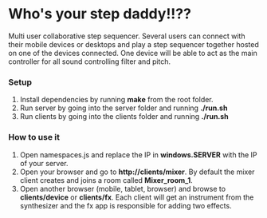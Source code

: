 Who's your step daddy!!??
=====

Multi user collaborative step sequencer. Several users can connect with their mobile devices or desktops and play a step sequencer together hosted on one of the devices connected. 
One device will be able to act as the main controller for all sound controlling filter and pitch.

### Setup

1. Install dependencies by running **make** from the root folder.
2. Run server by going into the server folder and running **./run.sh**
3. Run clients by going into the clients folder and running **./run.sh**

### How to use it

1. Open namespaces.js and replace the IP in **windows.SERVER** with the IP of your server.
2. Open your browser and go to **http://<yourip>clients/mixer**. By default the mixer client creates and joins a room called **Mixer_room_1**.
3. Open another browser (mobile, tablet, browser) and browse to **clients/device** or **clients/fx**. Each client will get an instrument from the synthesizer and the fx app is responsible for adding two effects.
